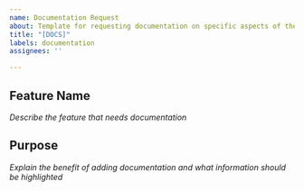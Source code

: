 ```yaml
---
name: Documentation Request
about: Template for requesting documentation on specific aspects of the project
title: "[DOCS]"
labels: documentation
assignees: ''

---
```


## Feature Name
*Describe the feature that needs documentation*

## Purpose
*Explain the benefit of adding documentation and what information should be highlighted*
